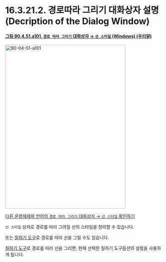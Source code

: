 # 16.3.21.2. 경로따라 그리기 대화상자 설명(Decription of the Dialog Window)

<a id="90-04-51-a101"></a>

#### [그림 90.4.51.a101. `경로 따라 그리기` 대화상자 → `선 스타일` (Windows) (우리말)](./90-04-0051-stroke_path.md#90-04-51-a101)
<img width="384" height="522" alt="90-04-51-a101" src="https://github.com/user-attachments/assets/85e08777-3931-4a8b-9305-9edb37f693fa" />

[다른 운영체제와 언어의 `경로 따라 그리기` 대화상자 → `선 스타일` 확인하기](./90-04-0051-stroke_path.md#90-04-51-a102)

`선 스타일` 상자로 경로를 따라 그려질 선의 스타일을 정의할 수 있습니다.

또는 [칠하기 도구](./14-03-00-paint_tools.md)로 경로를 따라 선을 그릴 수도 있습니다.

[칠하기 도구](./14-03-00-paint_tools.md)로 경로를 따라 선을 그리면, 현재 선택한 칠하기 도구옵션의 설정을 사용하게 됩니다.